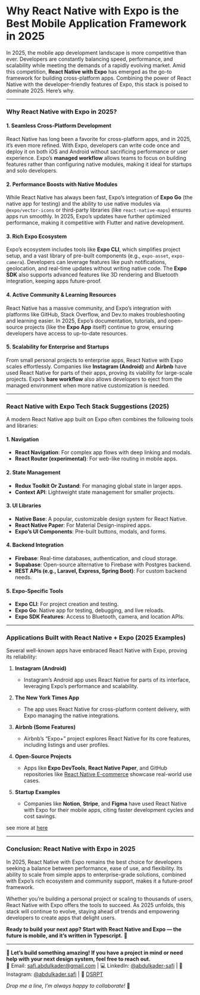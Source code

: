 # Why React Native with Expo is the Best Mobile Application Framework in 2025

In 2025, the mobile app development landscape is more competitive than ever. Developers are constantly balancing speed, performance, and scalability while meeting the demands of a rapidly evolving market. Amid this competition, **React Native with Expo** has emerged as the go-to framework for building cross-platform apps. Combining the power of React Native with the developer-friendly features of Expo, this stack is poised to dominate 2025. Here’s why.

---

### **Why React Native with Expo in 2025?**

#### **1. Seamless Cross-Platform Development**

React Native has long been a favorite for cross-platform apps, and in 2025, it’s even more refined. With Expo, developers can write code once and deploy it on both iOS and Android without sacrificing performance or user experience. Expo’s **managed workflow** allows teams to focus on building features rather than configuring native modules, making it ideal for startups and solo developers.

#### **2. Performance Boosts with Native Modules**

While React Native has always been fast, Expo’s integration of **Expo Go** (the native app for testing) and the ability to use native modules via `@expo/vector-icons` or third-party libraries (like `react-native-maps`) ensures apps run smoothly. In 2025, Expo’s updates have further optimized performance, making it competitive with Flutter and native development.

#### **3. Rich Expo Ecosystem**

Expo’s ecosystem includes tools like **Expo CLI**, which simplifies project setup, and a vast library of pre-built components (e.g., `expo-asset`, `expo-camera`). Developers can leverage features like push notifications, geolocation, and real-time updates without writing native code. The **Expo SDK** also supports advanced features like 3D rendering and Bluetooth integration, keeping apps future-proof.

#### **4. Active Community & Learning Resources**

React Native has a massive community, and Expo’s integration with platforms like GitHub, Stack Overflow, and Dev.to makes troubleshooting and learning easier. In 2025, Expo’s documentation, tutorials, and open-source projects (like the **Expo App** itself) continue to grow, ensuring developers have access to up-to-date resources.

#### **5. Scalability for Enterprise and Startups**

From small personal projects to enterprise apps, React Native with Expo scales effortlessly. Companies like **Instagram (Android)** and **Airbnb** have used React Native for parts of their apps, proving its viability for large-scale projects. Expo’s **bare workflow** also allows developers to eject from the managed environment when more native customization is needed.

---

### **React Native with Expo Tech Stack Suggestions (2025)**

A modern React Native app built on Expo often combines the following tools and libraries:

#### **1. Navigation**

- **React Navigation**: For complex app flows with deep linking and modals.
- **React Router (experimental)**: For web-like routing in mobile apps.

#### **2. State Management**

- **Redux Toolkit Or Zustand**: For managing global state in larger apps.
- **Context API**: Lightweight state management for smaller projects.

#### **3. UI Libraries**

- **Native Base**: A popular, customizable design system for React Native.
- **React Native Paper**: For Material Design-inspired apps.
- **Expo’s UI Components**: Pre-built buttons, modals, and forms.

#### **4. Backend Integration**

- **Firebase**: Real-time databases, authentication, and cloud storage.
- **Supabase**: Open-source alternative to Firebase with Postgres backend.
- **REST APIs (e.g., Laravel, Express, Spring Boot)**: For custom backend needs.

#### **5. Expo-Specific Tools**

- **Expo CLI**: For project creation and testing.
- **Expo Go**: Native app for testing, debugging, and live reloads.
- **Expo SDK Features**: Access to Bluetooth, camera, and location APIs.

---

### **Applications Built with React Native + Expo (2025 Examples)**

Several well-known apps have embraced React Native with Expo, proving its reliability:

1. **Instagram (Android)**

   - Instagram’s Android app uses React Native for parts of its interface, leveraging Expo’s performance and scalability.

2. **The New York Times App**

   - The app uses React Native for cross-platform content delivery, with Expo managing the native integrations.

3. **Airbnb (Some Features)**

   - Airbnb’s “Expo+” project explores React Native for its core features, including listings and user profiles.

4. **Open-Source Projects**

   - Apps like **Expo DevTools**, **React Native Paper**, and GitHub repositories like [React Native E-commerce](https://github.com/antonrcs/react-native-ecommerce) showcase real-world use cases.

5. **Startup Examples**
   - Companies like **Notion**, **Stripe**, and **Figma** have used React Native with Expo for their mobile apps, citing faster development cycles and cost savings.

see more at [here](https://reactnative.dev/showcase)

---

### **Conclusion: React Native with Expo in 2025**

In 2025, React Native with Expo remains the best choice for developers seeking a balance between performance, ease of use, and flexibility. Its ability to scale from simple apps to enterprise-grade solutions, combined with Expo’s rich ecosystem and community support, makes it a future-proof framework.

Whether you’re building a personal project or scaling to thousands of users, React Native with Expo offers the tools to succeed. As 2025 unfolds, this stack will continue to evolve, staying ahead of trends and empowering developers to create apps that delight users.

**Ready to build your next app? Start with React Native and Expo — the future is mobile, and it’s written in Typescript.** 🚀

---

**🚀 Let’s build something amazing! If you have a project in mind or need help with your next design system, feel free to reach out.**  
📧 Email: [safi.abdulkader@gmail.com](mailto:safi.abdulkader@gmail.com) | 💻 LinkedIn: [@abdulkader-safi](https://www.linkedin.com/in/abdulkader-safi/) | 📱 Instagram: [@abdulkader.safi](https://www.instagram.com/abdulkader.safi/) | 🏢 [DSRPT](https://www.dsrpt.com.au/kw/contact)

_Drop me a line, I’m always happy to collaborate!_ 🚀
